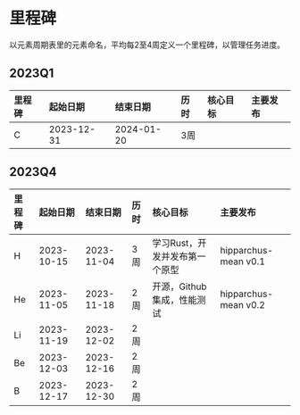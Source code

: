 # 里程碑

以元素周期表里的元素命名，平均每2至4周定义一个里程碑，以管理任务进度。

## 2023Q1

| 里程碑 | 起始日期 | 结束日期 | 历时 | 核心目标 | 主要发布 |
| :-- | :-- | :-- | :-- | :-- | :-- |
| C  | 2023-12-31 | 2024-01-20 | 3周 | <!-- TODO -->  | <!-- TODO -->  |

## 2023Q4

| 里程碑 | 起始日期 | 结束日期 | 历时 | 核心目标 | 主要发布 |
| :-- | :-- | :-- | :-- | :-- | :-- |
| H  | 2023-10-15 | 2023-11-04 | 3周 | 学习Rust，开发并发布第一个原型 | hipparchus-mean v0.1 |
| He | 2023-11-05 | 2023-11-18 | 2周 | 开源，Github集成，性能测试 | hipparchus-mean v0.2 |
| Li | 2023-11-19 | 2023-12-02 | 2周 | <!-- TODO --> | <!-- TODO --> |
| Be | 2023-12-03 | 2023-12-16 | 2周 | <!-- TODO --> | <!-- TODO --> |
| B  | 2023-12-17 | 2023-12-30 | 2周 | <!-- TODO --> | <!-- TODO --> |
